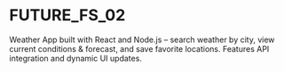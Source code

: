 # FUTURE_FS_02
Weather App built with React and Node.js – search weather by city, view current conditions &amp; forecast, and save favorite locations. Features API integration and dynamic UI updates.
